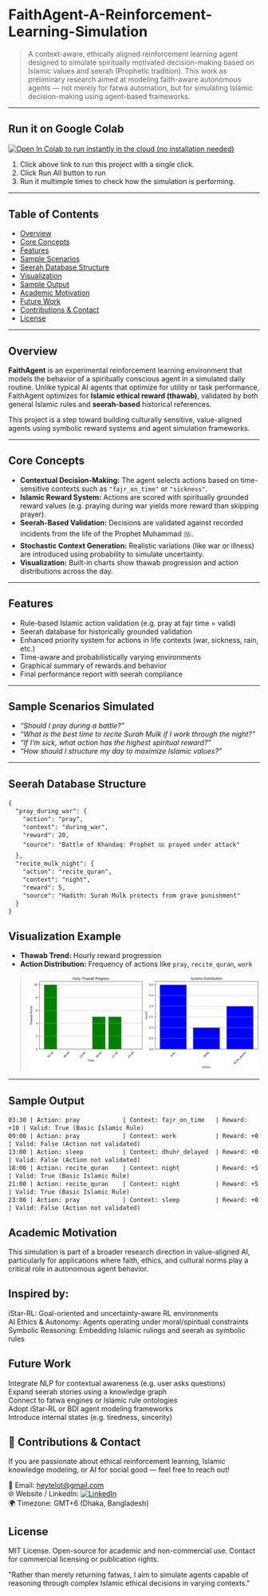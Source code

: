 # FaithAgent-A-Reinforcement-Learning-Simulation

> A context-aware, ethically aligned reinforcement learning agent designed to simulate spiritually motivated decision-making based on Islamic values and seerah (Prophetic tradition). This work as preliminary research aimed at modeling faith-aware autonomous agents — not merely for fatwa automation, but for simulating Islamic decision-making using agent-based frameworks.

---

## Run it on Google Colab
<a href="https://colab.research.google.com/drive/1CazCpZqiw5F3hOjabsA_HIqfhHxK0OEi?usp=sharing"><img src="https://colab.research.google.com/assets/colab-badge.svg" alt="Open In Colab to run instantly in the cloud (no installation needed) " style="height:28px; vertical-align:middle; margin-right:5px"></a>  
1. Click above link to run this project with a single click.  
2. Click Run All button to run
3. Run it multimple times to check how the simulation is performing.

---

## Table of Contents

- [Overview](#overview)
- [Core Concepts](#core-concepts)
- [Features](#features)
- [Sample Scenarios](#sample-scenarios-simulated)
- [Seerah Database Structure](#seerah-database-structure)
- [Visualization](#visualization-example)
- [Sample Output](#sample-output)
- [Academic Motivation](#academic-motivation)
- [Future Work](#future-work)
- [Contributions & Contact](#-contributions--contact)
- [License](#license)

---

## Overview

**FaithAgent** is an experimental reinforcement learning environment that models the behavior of a spiritually conscious agent in a simulated daily routine. Unlike typical AI agents that optimize for utility or task performance, FaithAgent optimizes for **Islamic ethical reward (thawab)**, validated by both general Islamic rules and **seerah-based** historical references.

This project is a step toward building culturally sensitive, value-aligned agents using symbolic reward systems and agent simulation frameworks.

---

## Core Concepts

- **Contextual Decision-Making:** The agent selects actions based on time-sensitive contexts such as `"fajr_on_time"` or `"sickness"`.
- **Islamic Reward System:** Actions are scored with spiritually grounded reward values (e.g. praying during war yields more reward than skipping prayer).
- **Seerah-Based Validation:** Decisions are validated against recorded incidents from the life of the Prophet Muhammad ﷺ.
- **Stochastic Context Generation:** Realistic variations (like war or illness) are introduced using probability to simulate uncertainty.
- **Visualization:** Built-in charts show thawab progression and action distributions across the day.

---

## Features

- Rule-based Islamic action validation (e.g. pray at fajr time = valid)
- Seerah database for historically grounded validation
- Enhanced priority system for actions in life contexts (war, sickness, rain, etc.)
- Time-aware and probabilistically varying environments
- Graphical summary of rewards and behavior
- Final performance report with seerah compliance

---

## Sample Scenarios Simulated

- *“Should I pray during a battle?”*
- *“What is the best time to recite Surah Mulk if I work through the night?”*
- *“If I’m sick, what action has the highest spiritual reward?”*
- *“How should I structure my day to maximize Islamic values?”*

---

## Seerah Database Structure
```
{
  "pray_during_war": {
    "action": "pray",
    "context": "during_war",
    "reward": 20,
    "source": "Battle of Khandaq: Prophet ﷺ prayed under attack"
  },
  "recite_mulk_night": {
    "action": "recite_quran",
    "context": "night",
    "reward": 5,
    "source": "Hadith: Surah Mulk protects from grave punishment"
  }
}
```

## Visualization Example

- **Thawab Trend:** Hourly reward progression  
- **Action Distribution:** Frequency of actions like `pray`, `recite_quran`, `work`

> ![Simulation Result](FaithAgent.png)

---

## Sample Output

```text
03:30 | Action: pray            | Context: fajr_on_time   | Reward: +10 | Valid: True (Basic Islamic Rule)
09:00 | Action: pray            | Context: work           | Reward: +0 | Valid: False (Action not validated)
13:00 | Action: sleep           | Context: dhuhr_delayed  | Reward: +0 | Valid: False (Action not validated)
18:00 | Action: recite_quran    | Context: night          | Reward: +5 | Valid: True (Basic Islamic Rule)
21:00 | Action: recite_quran    | Context: night          | Reward: +5 | Valid: True (Basic Islamic Rule)
23:00 | Action: pray            | Context: sleep          | Reward: +0 | Valid: False (Action not validated)
```

## Academic Motivation

This simulation is part of a broader research direction in value-aligned AI, particularly for applications where faith, ethics, and cultural norms play a critical role in autonomous agent behavior.

## Inspired by:

iStar-RL: Goal-oriented and uncertainty-aware RL environments  
AI Ethics & Autonomy: Agents operating under moral/spiritual constraints  
Symbolic Reasoning: Embedding Islamic rulings and seerah as symbolic rules


## Future Work

 Integrate NLP for contextual awareness (e.g. user asks questions)  
 Expand seerah stories using a knowledge graph  
 Connect to fatwa engines or Islamic rule ontologies  
 Adopt iStar-RL or BDI agent modeling frameworks  
 Introduce internal states (e.g. tiredness, sincerity)  

## 🤝 Contributions & Contact

If you are passionate about ethical reinforcement learning, Islamic knowledge modeling, or AI for social good — feel free to reach out!

📧 Email: heytelot@gmail.com  
🌐 Website / LinkedIn: <a href="https://www.linkedin.com/in/mosfaiulalam/">
  <img src="https://img.shields.io/badge/Connect%20on%20LinkedIn-Mosfaiul%20Alam-blue?style=for-the-badge&logo=linkedin" alt="LinkedIn" width="250"/>
</a>  
🌍 Timezone: GMT+6 (Dhaka, Bangladesh)  

## License

MIT License.
Open-source for academic and non-commercial use. Contact for commercial licensing or publication rights.

"Rather than merely returning fatwas, I aim to simulate agents capable of reasoning through complex Islamic ethical decisions in varying contexts."
